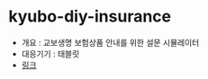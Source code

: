 # kyubo-diy-insurance

- 개요 : 교보생명 보험상품 안내를 위한 설문 시뮬레이터
- 대응기기 : 태블릿
- [링크](https://kei5693.github.io/work/portfolio/kyobo-diy-insurance/#/)
